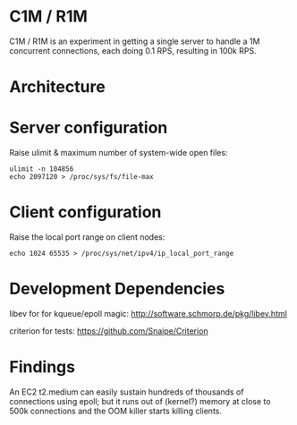 C1M / R1M
=========

C1M / R1M is an experiment in getting a single server to handle a 1M concurrent connections,
each doing 0.1 RPS, resulting in 100k RPS.

# Architecture

# Server configuration

Raise ulimit & maximum number of system-wide open files:
```
ulimit -n 104856
echo 2097120 > /proc/sys/fs/file-max
```

# Client configuration

Raise the local port range on client nodes:
```
echo 1024 65535 > /proc/sys/net/ipv4/ip_local_port_range
```

# Development Dependencies

libev for for kqueue/epoll magic: http://software.schmorp.de/pkg/libev.html

criterion for tests: https://github.com/Snaipe/Criterion


# Findings

An EC2 t2.medium can easily sustain hundreds of thousands of connections using epoll; but it runs
out of (kernel?) memory at close to 500k connections and the OOM killer starts killing clients.
